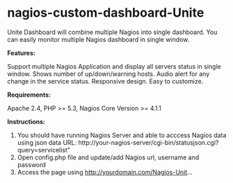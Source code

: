 # nagios-custom-dashboard-Unite
Unite Dashboard will combine multiple Nagios into single dashboard. You can easily monitor multiple Nagios dashboard in single window. 

**Features:**

Support multiple Nagios Application and display all servers status in single window.
Shows number of up/down/warning hosts.
Audio alert for any change in the service status. 
Responsive design.
Easy to customize.

**Requirements:**

Apache 2.4, PHP >= 5.3, Nagios Core Version >= 4.1.1 

**Instructions:**
1. You should have running Nagios Server and able to acccess Nagios data using json data URL: http://your-nagios-server/cgi-bin/statusjson.cgi?query=servicelist"
2. Open config.php file and update/add Nagios url, username and password
3. Access the page using http://yourdomain.com/Nagios-Unit...
